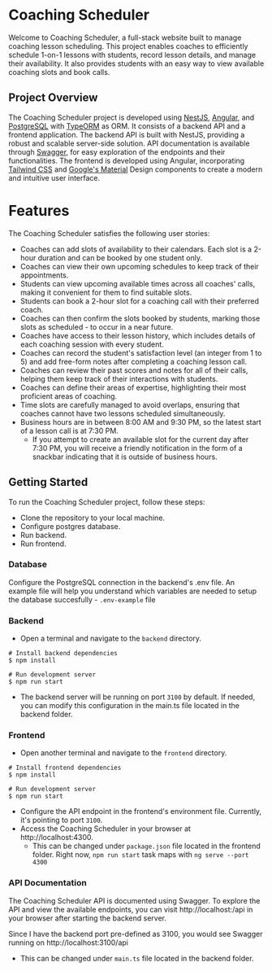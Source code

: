 # Coaching Scheduler
Welcome to Coaching Scheduler, a full-stack website built to manage coaching lesson scheduling. This project enables coaches to efficiently schedule 1-on-1 lessons with students, record lesson details, and manage their availability. It also provides students with an easy way to view available coaching slots and book calls.

## Project Overview
The Coaching Scheduler project is developed using [NestJS](https://nestjs.com/), [Angular](https://angular.io/), and [PostgreSQL](https://www.postgresql.org/) with [TypeORM](https://typeorm.io/) as ORM. It consists of a backend API and a frontend application. 
The backend API is built with NestJS, providing a robust and scalable server-side solution.
API documentation is available through [Swagger](https://swagger.io/), for easy exploration of the endpoints and their functionalities. 
The frontend is developed using Angular, incorporating [Tailwind CSS](https://tailwindcss.com/) and [Google's Material](https://material.angular.io/) Design components to create a modern and intuitive user interface.

# Features
The Coaching Scheduler satisfies the following user stories:

* Coaches can add slots of availability to their calendars. Each slot is a 2-hour duration and can be booked by one student only.
* Coaches can view their own upcoming schedules to keep track of their appointments.
* Students can view upcoming available times across all coaches' calls, making it convenient for them to find suitable slots.
* Students can book a 2-hour slot for a coaching call with their preferred coach.
* Coaches can then confirm the slots booked by students, marking those slots as scheduled - to occur in a near future.
* Coaches have access to their lesson history, which includes details of each coaching session with every student.
* Coaches can record the student's satisfaction level (an integer from 1 to 5) and add free-form notes after completing a coaching lesson call.
* Coaches can review their past scores and notes for all of their calls, helping them keep track of their interactions with students.
* Coaches can define their areas of expertise, highlighting their most proficient areas of coaching.
* Time slots are carefully managed to avoid overlaps, ensuring that coaches cannot have two lessons scheduled simultaneously.
* Business hours are in between 8:00 AM and 9:30 PM, so the latest start of a lesson call is at 7:30 PM.
  - If you attempt to create an available slot for the current day after 7:30 PM, you will receive a friendly notification in the form of a snackbar indicating that it is outside of business hours.

## Getting Started
To run the Coaching Scheduler project, follow these steps:
* Clone the repository to your local machine.
* Configure postgres database.
* Run backend.
* Run frontend.

### Database

Configure the PostgreSQL connection in the backend's .env file. An example file will help you understand which variables are needed to setup the database succesfully - `.env-example` file

### Backend

* Open a terminal and navigate to the `backend` directory.
```
# Install backend dependencies
$ npm install 

# Run development server
$ npm run start
```
* The backend server will be running on port `3100` by default. If needed, you can modify this configuration in the main.ts file located in the backend folder.


### Frontend

* Open another terminal and navigate to the `frontend` directory.
```
# Install frontend dependencies
$ npm install 

# Run development server
$ npm run start
```
* Configure the API endpoint in the frontend's environment file. Currently, it's pointing to port `3100`.
* Access the Coaching Scheduler in your browser at http://localhost:4300.
  * This can be changed under `package.json` file located in the frontend folder. Right now, `npm run start` task maps with `ng serve --port 4300`

### API Documentation
The Coaching Scheduler API is documented using Swagger.
To explore the API and view the available endpoints, you can visit http://localhost:<port>/api in your browser after starting the backend server. 

Since I have the backend port pre-defined as 3100, you would see Swagger running on http://localhost:3100/api
 - This can be changed  under `main.ts` file located in the backend folder.

